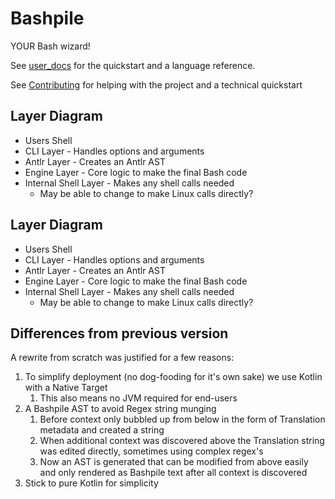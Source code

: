 # Bashpile

YOUR Bash wizard!

See [user_docs](user_docs/overview.md) for the quickstart and a language reference.

See [Contributing](contributing/contributing.md) for helping with the project and a technical quickstart 

## Layer Diagram

* Users Shell
* CLI Layer - Handles options and arguments
* Antlr Layer - Creates an Antlr AST
* Engine Layer - Core logic to make the final Bash code
* Internal Shell Layer - Makes any shell calls needed
  * May be able to change to make Linux calls directly?

## Layer Diagram

* Users Shell
* CLI Layer - Handles options and arguments
* Antlr Layer - Creates an Antlr AST
* Engine Layer - Core logic to make the final Bash code
* Internal Shell Layer - Makes any shell calls needed
  * May be able to change to make Linux calls directly?

## Differences from previous version

A rewrite from scratch was justified for a few reasons:

1. To simplify deployment (no dog-fooding for it's own sake) we use Kotlin with a Native Target
   1. This also means no JVM required for end-users
2. A Bashpile AST to avoid Regex string munging
   1. Before context only bubbled up from below in the form of Translation metadata and created a string
   2. When additional context was discovered above the Translation string was edited directly, sometimes using complex regex's
   3. Now an AST is generated that can be modified from above easily and only rendered as Bashpile text after all context is discovered
3. Stick to pure Kotlin for simplicity
